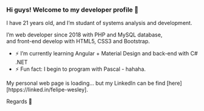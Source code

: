 ### Hi guys! Welcome to my developer profile 👋

I have 21 years old, and I’m studant of systems analysis and development.

I’m web developer since 2018 with PHP and MySQL database, <br/>
and front-end develop with HTML5, CSS3 and Bootstrap.

- ⚡ I’m currently learning Angular + Material Design and back-end with C# .NET
- ⚡ Fun fact: I begin to program with Pascal - hahaha.

My personal web page is loading... but my LinkedIn can be find [here][htpps://linked.in/felipe-wesley].

Regards 👋
